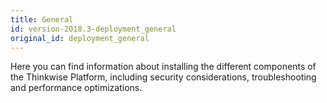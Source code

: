 ```yaml
---
title: General
id: version-2018.3-deployment_general
original_id: deployment_general
---
```


Here you can find information about installing the different components of the Thinkwise Platform, including security considerations,
troubleshooting and performance optimizations.